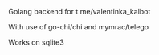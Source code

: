 Golang backend for t.me/valentinka_kalbot

With use of go-chi/chi and mymrac/telego

Works on sqlite3
